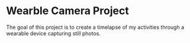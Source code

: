 # Wearble Camera Project

The goal of this project is to create a timelapse of my activities through a wearable device capturing still photos.